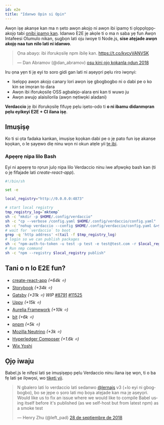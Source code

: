 ```yaml
---
id: e2e
title: "Idanwo Opin si Opin"
---
```


Awọn iṣẹ akanṣe kan ma n ṣeto awọn akojọ ni awọn ibi ipamọ ti ọlọpọlọpọ-akojọ tabi [onibi ipamọ kan](https://github.com/babel/babel/blob/master/doc/design/monorepo.md). Idanwo E2E jẹ akọle ti o ma n saba yẹ fun Awọn Intafeesi Olumulo nikan, ṣugbọn lati oju iwoye ti Node.js, **sise atẹjade awọn akojọ naa tun nilo lati ni idanwo**.

<blockquote class="twitter-tweet" data-lang="en"><p lang="en" dir="ltr">Ọna abayọ: ibi iforukọsilẹ npm ibilẹ kan. <a href="https://t.co/kvcyVANVSK">https://t.co/kvcyVANVSK</a></p>&mdash; Dan Abramov (@dan_abramov) <a href="https://twitter.com/dan_abramov/status/951427674844680192?ref_src=twsrc%5Etfw">osu kini ọjọ kọkanla ọdun 2018</a></blockquote>

<script async src="https://platform.twitter.com/widgets.js" charset="utf-8"></script>

Iru ọna yẹn ti jẹ eyi to soro gidi gan lati ni aṣeyọri pẹlu riro iwọnyi:

* Iselọpọ awọn akojọ canary lori awọn iṣẹ gbogbogbo ni o dabi pe o ko kin se imọran to dara
* Awọn ibi iforukọsilẹ OSS agbalejo-alara ẹni kan ti wuwo ju
* Awọn awujọ alaisilorila (awọn nẹtiwọki aladani)

**Verdaccio** jẹ ibi iforukọsilẹ fifuyẹ pẹlu iṣeto-odo ti **o ni ibamu didanmọran pẹlu eyikeyi E2E + CI ilana iṣẹ**.

## Imuṣiṣẹ

Ko ti si ọta fadaka kankan, imuṣiṣẹ kọọkan dabi pe o jẹ pato fun iṣẹ akanṣe kọọkan, o le ṣayẹwo diẹ ninu wọn ni okun atẹle yii [tẹ ibi](https://stackoverflow.com/a/50222427/308341).

### Apẹẹrẹ nipa lilo Bash

Eyi ni apẹẹrẹ to rọrun julọ nipa lilo Verdaccio ninu iwe afọwọkọ bash kan (ti o jẹ fifajade lati *create-react-app*).

```bash
#!/bin/sh

set -e

local_registry="http://0.0.0.0:4873"

# start local registry
tmp_registry_log=`mktemp`
sh -c "mkdir -p $HOME/.config/verdaccio"
sh -c "cp --verbose /config.yaml $HOME/.config/verdaccio/config.yaml"
sh -c "nohup verdaccio --config $HOME/.config/verdaccio/config.yaml &>$tmp_registry_log &"
# wait for `verdaccio` to boot
grep -q 'http address' <(tail -f $tmp_registry_log)
# login so we can publish packages
sh -c "npm-auth-to-token -u test -p test -e test@test.com -r $local_registry"
# Run nmp command
sh -c "npm --registry $local_registry publish"
```

## Tani o n lo E2E fun?

* [create-react-app](https://github.com/facebook/create-react-app/blob/master/CONTRIBUTING.md#contributing-to-e2e-end-to-end-tests) *(+64k ⭐️)*
* [Storybook](https://github.com/storybooks/storybook) *(+34k ⭐️)*
* [Gatsby](https://github.com/gatsbyjs/gatsby) *(+31k ⭐️) WIP* [#8791](https://github.com/gatsbyjs/gatsby/pull/8791) [#11525](https://github.com/gatsbyjs/gatsby/pull/11525)
* [Uppy](https://github.com/transloadit/uppy) *(+15k ⭐️)*
* [Aurelia Framework](https://github.com/aurelia) *(+10k ⭐️)*
* [bit](https://github.com/teambit/bit) *(+6k ⭐️)*
* [pnpm](https://github.com/pnpm/pnpm) *(+5k ⭐️)*
* [Mozilla Neutrino](https://github.com/neutrinojs/neutrino) *(+3k ⭐️)*
* [Hyperledger Composer](https://github.com/hyperledger/composer) *(+1.6k ⭐️)*
* [Wix Yoshi](https://github.com/wix/yoshi)

## Ọjọ iwaju

Babel.js le nifẹsi lati ṣe imuṣiṣẹpọ pẹlu Verdaccio ninu ilana iṣẹ wọn, ti o ba fẹ lati ṣe ilọwọsi, wo [tikẹti yii](https://github.com/babel/babel/issues/6134).

<blockquote class="twitter-tweet" data-lang="en"><p lang="en" dir="ltr">N gbalero lati lo verdaccio lati sedanwo <a href="https://twitter.com/lernajs?ref_src=twsrc%5Etfw">@lernajs</a> v3 (+lo eyi ni gbogbogbo), bo se jẹpe o ṣoro lati mọ boya atẹjade kan ma jẹ aṣeyọri. Would like us to fix an issue where we would like to compile Babel using itself before it&#39;s published (as we self-host but from latest npm) as a smoke test</p>&mdash; Henry Zhu (@left_pad) <a href="https://twitter.com/left_pad/status/1045770889051164672?ref_src=twsrc%5Etfw">28 de septiembre de 2018</a></blockquote>

<script async src="https://platform.twitter.com/widgets.js" charset="utf-8"></script>
